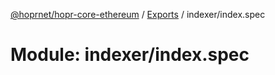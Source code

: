 [@hoprnet/hopr-core-ethereum](../README.md) / [Exports](../modules.md) / indexer/index.spec

# Module: indexer/index.spec
